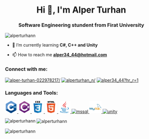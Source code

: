 <h1 align="center">Hi 👋, I'm Alper Turhan</h1>
<h3 align="center">Software Engineering stundent from Firat University</h3>

<p align="left"> <img src="https://komarev.com/ghpvc/?username=alperturhann&label=Profile%20views&color=990000&style=flat" alt="alperturhann" /> </p>

- 🌱 I’m currently learning **C#, C++ and Unity**

- 📫 How to reach me **alper34_44@hotmail.com**

<h3 align="left">Connect with me:</h3>
<p align="left">
<a href="https://linkedin.com/in/alper-turhan-022978217/" target="blank"><img align="center" src="https://raw.githubusercontent.com/rahuldkjain/github-profile-readme-generator/master/src/images/icons/Social/linked-in-alt.svg" alt="alper-turhan-022978217/" height="30" width="40" /></a>
<a href="https://instagram.com/alperturhan_n/" target="blank"><img align="center" src="https://raw.githubusercontent.com/rahuldkjain/github-profile-readme-generator/master/src/images/icons/Social/instagram.svg" alt="alperturhan_n/" height="30" width="40" /></a>
<a href="https://www.hackerrank.com/alper34_44?hr_r=1" target="blank"><img align="center" src="https://raw.githubusercontent.com/rahuldkjain/github-profile-readme-generator/master/src/images/icons/Social/hackerrank.svg" alt="alper34_44?hr_r=1" height="30" width="40" /></a>
</p>

<h3 align="left">Languages and Tools:</h3>
<p align="left"> <a href="https://www.w3schools.com/cpp/" target="_blank" rel="noreferrer"> <img src="https://raw.githubusercontent.com/devicons/devicon/master/icons/cplusplus/cplusplus-original.svg" alt="cplusplus" width="40" height="40"/> </a> <a href="https://www.w3schools.com/cs/" target="_blank" rel="noreferrer"> <img src="https://raw.githubusercontent.com/devicons/devicon/master/icons/csharp/csharp-original.svg" alt="csharp" width="40" height="40"/> </a> <a href="https://www.w3schools.com/css/" target="_blank" rel="noreferrer"> <img src="https://raw.githubusercontent.com/devicons/devicon/master/icons/css3/css3-original-wordmark.svg" alt="css3" width="40" height="40"/> </a> <a href="https://www.w3.org/html/" target="_blank" rel="noreferrer"> <img src="https://raw.githubusercontent.com/devicons/devicon/master/icons/html5/html5-original-wordmark.svg" alt="html5" width="40" height="40"/> </a> <a href="https://www.java.com" target="_blank" rel="noreferrer"> <img src="https://raw.githubusercontent.com/devicons/devicon/master/icons/java/java-original.svg" alt="java" width="40" height="40"/> </a> <a href="https://www.microsoft.com/en-us/sql-server" target="_blank" rel="noreferrer"> <img src="https://www.svgrepo.com/show/303229/microsoft-sql-server-logo.svg" alt="mssql" width="40" height="40"/> </a> <a href="https://www.mysql.com/" target="_blank" rel="noreferrer"> <img src="https://raw.githubusercontent.com/devicons/devicon/master/icons/mysql/mysql-original-wordmark.svg" alt="mysql" width="40" height="40"/> </a> <a href="https://unity.com/" target="_blank" rel="noreferrer"> <img src="https://www.vectorlogo.zone/logos/unity3d/unity3d-icon.svg" alt="unity" width="40" height="40"/> </a> </p>

<p><img align="left" src="https://github-readme-stats.vercel.app/api/top-langs?username=alperturhann&show_icons=true&theme=dark&title_color=ffffff&text_color=c8c8c8&locale=en&layout=compact" alt="alperturhann" /></p>

<p>&nbsp;<img align="center" src="https://github-readme-stats.vercel.app/api?username=alperturhann&show_icons=true&theme=dark&title_color=ffffff&text_color=c8c8c8&locale=en" alt="alperturhann" /></p>

<p><img align="center" src="https://github-readme-streak-stats.herokuapp.com/?user=alperturhann&theme=dark" alt="alperturhann" /></p>
